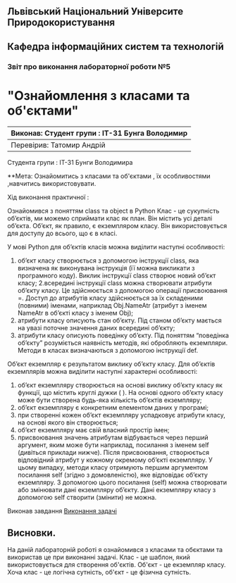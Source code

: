 ## Львівський Національний Університе Природокористування
## Кафедра інформаційних систем та технологій



### Звіт про виконання лабораторної роботи №5
# "Ознайомлення з класами та об'єктами"

|Виконав: Студент групи : ІТ-31 Бунга Володимир|
|----------------------------------------------|
|Перевірив: Татомир Андрій|

Студента групи : ІТ-31 Бунги Володимира

**Мета: Ознайомитись  з класами та об'єктами , їх особливостями ,навчитись використовувати.


Хід виконання практичної :


Ознайомився з поняттям class та object  в Python
Клас - це сукупність об’єктів, ми можемо сприймати клас як план. Він містить усі деталі об’єкта.
Об’єкт, як правило, є екземпляром класу. Він використовується для доступу до всього, що є в класі.

У мові Python для об’єктів класів можна виділити наступні особливості:

1. об’єкт класу створюється з допомогою інструкції class, яка визначена як виконувана інструкція (її можна викликати з програмного коду). Виклик інструкції class створює новий об’єкт класу;
2.всередині інструкції class можна створювати атрибути об’єкту класу. Це здійснюється з допомогою операції присвоювання =. Доступ до атрибутів класу здійснюється за їх складеними (повними) іменами, наприклад Obj.NameAtr (атрибут з іменем NameAtr в об’єкті класу з іменем Obj);
3. атрибути класу описують стан об’єкту. Під станом об’єкту мається на увазі поточне значення даних всередині об’єкту;
4. атрибути класу описують поведінку об’єкту. Під поняттям “поведінка об’єкту” розуміється наявність методів, які обробляють екземпляри. Методи в класах визначаються з допомогою інструкції def.


Об’єкт екземпляр є результатом виклику об’єкту класу. Для об’єктів екземплярів можна виділити наступні характерні особливості:

1. об’єкт екземпляру створюється на основі виклику об’єкту класу як функції, що містить круглі дужки ( ). На основі одного об’єкту класу може бути створена будь-яка кількість об’єктів екземпляру;
2. об’єкт екземпляру є конкретним елементом даних у програмі;
3. при створенні кожен об’єкт екземпляру успадковує атрибути класу, на основі якого він створюється;
4. об’єкт екземпляру має свій власний простір імен;
5. присвоювання значень атрибутам відбувається через перший аргумент, яким може бути наприклад, посилання з іменем self (дивіться приклади нижче). Після присвоювання, створюється відповідний атрибут у кожному окремому об’єкті екземпляру. У цьому випадку, методи класу отримують першим аргументом посилання self (згідно з домовленістю), яке відповідає об’єкту екземпляру. З допомогою цього посилання (self) можна створювати або змінювати дані екземпляру об’єкту. Дані екземпляру класу з допомогою self створити (змінити) не можна.

Виконав завдання [Виконання задачі](lab_5.py)


## Висновки.
На даній лабораторній роботі я ознайомився з класами та обєктами та використав це при виконанні задачі.
 Клас - це шаблон, який використовується для створення об'єктів. Об'єкт - це екземпляр класу. Хоча клас - це логічна сутність, об'єкт - це фізична сутність.